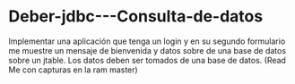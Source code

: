 # Deber-jdbc---Consulta-de-datos
Implementar una aplicación que tenga un login y en su segundo formulario me muestre un mensaje de bienvenida y datos sobre de una base de datos sobre un jtable.  Los datos deben ser tomados de una base de datos.
(Read Me con capturas en la ram master)
